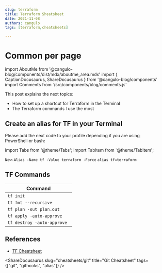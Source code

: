 ```yaml
---
slug: terraform
title: Terraform Sheatsheet
date: 2021-11-08
authors: cangulo
tags: [terraform,cheatsheets]

---
```


# Common per page
import AboutMe from '@cangulo-blog/components/dist/mdx/aboutme_area.mdx'
import { CaptionDocusaurus, ShareDocusaurus } from '@cangulo-blog/components'
import Comments from '/src/components/blog/comments.js'


This post explains the next topics:
* How to set up a shortcut for Terraform in the Terminal
* The Terraform commands I use the most

<!--truncate-->

## Create an alias for TF in your Terminal

Please add the next code to your profile depending if you are using PowerShell or bash:

import Tabs from '@theme/Tabs';
import TabItem from '@theme/TabItem';

<Tabs>
  <TabItem value="ps" label="PowerShell" default>
    <code>New-Alias -Name tf -Value terraform -Force</code>
  </TabItem>
  <TabItem value="sh" label="Bash">
    <code>alias tf=terraform</code>
  </TabItem>
</Tabs>

## TF Commands

| Command                     |
| --------------------------- |
| `tf init`                   |
| `tf fmt --recursive`        |
| `tf plan -out plan.out`     |
| `tf apply -auto-approve `   |
| `tf destroy -auto-approve ` |


## References

* [TF Cheatsheet](https://dzone.com/articles/terraform-cli-cheat-sheet)

<AboutMe/>

<ShareDocusaurus 
  slug="cheatsheets/git" 
  title="Git Cheatsheet" 
  tags={["git", "githooks", "alias"]} />
  
<Comments />